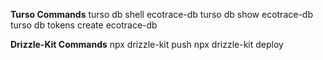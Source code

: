 **Turso Commands**
turso db shell ecotrace-db
turso db show ecotrace-db
turso db tokens create ecotrace-db


**Drizzle-Kit Commands**
npx drizzle-kit push
npx drizzle-kit deploy